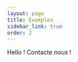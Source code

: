 ```yaml
---
layout: page
title: Exemples
sidebar_link: true
order: 2
---
```


<p class="message">
	Hello ! Contacte nous !
</p>
